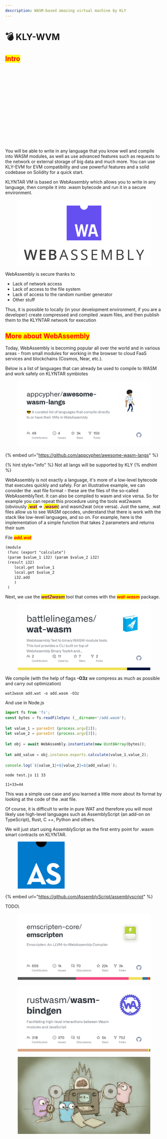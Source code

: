 ```yaml
---
description: WASM-based amazing virtual machine by KLY
---
```


# 💣 KLY-WVM

## <mark style="color:red;">Intro</mark>

<figure><img src="../../.gitbook/assets/KLY-WVM preview.gif" alt=""><figcaption></figcaption></figure>

You will be able to write in any language that you know well and compile into WASM modules, as well as use advanced features such as requests to the network or external storage of big data and much more. You can use KLY-EVM for EVM compatibility and use powerful features and a solid codebase on Solidity for a quick start.

KLYNTAR VM is based on WebAssembly which allows you to write in any language, then compile it into .wasm bytecode and run it in a secure environment.

<figure><img src="../../.gitbook/assets/image.png" alt=""><figcaption></figcaption></figure>

WebAssembly is secure thanks to

* Lack of network access
* Lack of access to the file system
* Lack of access to the random number generator
* Other stuff

Thus, it is possible to locally (in your development environment, if you are a developer) create compressed and compiled .wasm files, and then publish them to the KLYNTAR network for execution

## <mark style="color:red;">More about WebAssembly</mark>

Today, WebAssembly is becoming popular all over the world and in various areas - from small modules for working in the browser to cloud FaaS services and blockchains (Cosmos, Near, etc.).

Below is a list of languages that can already be used to compile to WASM and work safely on KLYNTAR symbiotes

<figure><img src="../../.gitbook/assets/image (1).png" alt=""><figcaption></figcaption></figure>

{% embed url="https://github.com/appcypher/awesome-wasm-langs" %}

{% hint style="info" %}
Not all langs will be supported by KLY
{% endhint %}

WebAssembly is not exactly a language, it's more of a low-level bytecode that executes quickly and safely. For an illustrative example, we can consider the .wat file format - these are the files of the so-called WebAssemblyText. It can also be compiled to wasm and vice versa. So for example you can repeat this procedure using the tools wat2wasm (obviously <mark style="color:purple;">**.wat**</mark> => <mark style="color:purple;">**.wasm**</mark>) and wasm2wat (vice versa). Just the same, .wat files allow us to see WASM opcodes, understand that there is work with the stack like low-level languages, and so on. For example, here is the implementation of a simple function that takes 2 parameters and returns their sum

File _<mark style="color:red;">**add.wat**</mark>_

```wasm
(module
 (func (export "calculate")
 (param $value_1 i32) (param $value_2 i32)
 (result i32)
    local.get $value_1
    local.get $value_2
    i32.add
    )
 )
```

Next, we use the _<mark style="color:purple;">**wat2wasm**</mark>_ tool that comes with the _<mark style="color:red;">**wat-wasm**</mark>_ package.

<figure><img src="../../.gitbook/assets/image (2).png" alt=""><figcaption></figcaption></figure>

We compile (with the help of flags **-O3z** we compress as much as possible and carry out optimization)

```
wat2wasm add.wat -o add.wasm -O3z
```

And use in Node.js

```javascript
import fs from 'fs';
const bytes = fs.readFileSync (__dirname+'/add.wasm');

let value_1 = parseInt (process.argv[2]);
let value_2 = parseInt (process.argv[3]);

let obj = await WebAssembly.instantiate(new Uint8Array(bytes));

let add_value = obj.instance.exports.calculate(value_1,value_2);

console.log(`${value_1}+${value_2}=${add_value}`);
```

```sh
node test.js 11 33
```

```
11+33=44
```

This was a simple use case and you learned a little more about its format by looking at the code of the .wat file.

Of course, it is difficult to write in pure WAT and therefore you will most likely use high-level languages such as AssemblyScript (an add-on on TypeScript), Rust, C ++, Python and others.

We will just start using AssemblyScript as the first entry point for .wasm smart contracts on KLYNTAR.

<figure><img src="../../.gitbook/assets/image (3).png" alt=""><figcaption></figcaption></figure>

{% embed url="https://github.com/AssemblyScript/assemblyscript" %}

TODO\


<figure><img src="../../.gitbook/assets/image (4).png" alt=""><figcaption></figcaption></figure>

<figure><img src="../../.gitbook/assets/image (5).png" alt=""><figcaption></figcaption></figure>



<figure><img src="../../.gitbook/assets/image (6).png" alt=""><figcaption></figcaption></figure>
